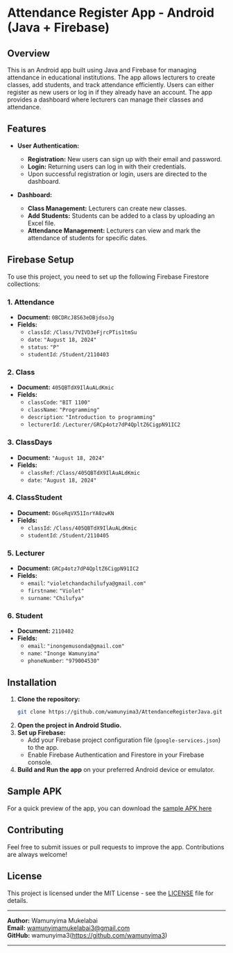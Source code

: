 # Attendance Register App - Android (Java + Firebase)

## Overview

This is an Android app built using Java and Firebase for managing attendance in educational institutions. The app allows lecturers to create classes, add students, and track attendance efficiently. Users can either register as new users or log in if they already have an account. The app provides a dashboard where lecturers can manage their classes and attendance.

## Features

- **User Authentication:**
  - **Registration:** New users can sign up with their email and password.
  - **Login:** Returning users can log in with their credentials.
  - Upon successful registration or login, users are directed to the dashboard.

- **Dashboard:**
  - **Class Management:** Lecturers can create new classes.
  - **Add Students:** Students can be added to a class by uploading an Excel file.
  - **Attendance Management:** Lecturers can view and mark the attendance of students for specific dates.

## Firebase Setup

To use this project, you need to set up the following Firebase Firestore collections:

### 1. Attendance
- **Document:** `0BCDRcJ8S63eDBjdsoJg`
- **Fields:**
  - `classId`: `/Class/7VIVD3eFjrcPTis1tmSu`
  - `date`: `"August 18, 2024"`
  - `status`: `"P"`
  - `studentId`: `/Student/2110403`

### 2. Class
- **Document:** `405QBTdX9IlAuALdKmic`
- **Fields:**
  - `classCode`: `"BIT 1100"`
  - `className`: `"Programming"`
  - `description`: `"Introduction to programming"`
  - `lecturerId`: `/Lecturer/GRCp4otz7dP4QpltZ6CigpN91IC2`

### 3. ClassDays
- **Document:** `"August 18, 2024"`
- **Fields:**
  - `classRef`: `/Class/405QBTdX9IlAuALdKmic`
  - `date`: `"August 18, 2024"`

### 4. ClassStudent
- **Document:** `0GseRqVX51InrYA0zwKN`
- **Fields:**
  - `classId`: `/Class/405QBTdX9IlAuALdKmic`
  - `studentId`: `/Student/2110405`

### 5. Lecturer
- **Document:** `GRCp4otz7dP4QpltZ6CigpN91IC2`
- **Fields:**
  - `email`: `"violetchandachilufya@gmail.com"`
  - `firstname`: `"Violet"`
  - `surname`: `"Chilufya"`

### 6. Student
- **Document:** `2110402`
- **Fields:**
  - `email`: `"inongemusonda@gmail.com"`
  - `name`: `"Inonge Wamunyima"`
  - `phoneNumber`: `"979004530"`

## Installation

1. **Clone the repository:**
   ```bash
   git clone https://github.com/wamunyima3/AttendanceRegisterJava.git
   ```
2. **Open the project in Android Studio.**
3. **Set up Firebase:**
   - Add your Firebase project configuration file (`google-services.json`) to the app.
   - Enable Firebase Authentication and Firestore in your Firebase console.
4. **Build and Run the app** on your preferred Android device or emulator.

## Sample APK

For a quick preview of the app, you can download the [sample APK here](https://drive.google.com/file/d/10a1UGOKLBwwtSmBjNCAtcGtJ01f5uiGW/view?usp=drive_link)
## Contributing

Feel free to submit issues or pull requests to improve the app. Contributions are always welcome!

## License

This project is licensed under the MIT License - see the [LICENSE](LICENSE) file for details.

---

**Author:** Wamunyima Mukelabai  
**Email:** wamunyimamukelabai3@gmail.com  
**GitHub:** wamunyima3(https://github.com/wamunyima3)

---
